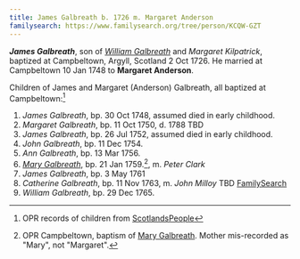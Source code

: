 ```yaml
---
title: James Galbreath b. 1726 m. Margaret Anderson
familysearch: https://www.familysearch.org/tree/person/KCQW-GZT
---
```

***James Galbreath***, son of [*William Galbreath*](galbreath-william-1701.md) and  *Margaret Kilpatrick*, baptized at Campbeltown, Argyll, Scotland 2 Oct 1726.  He married at Campbeltown 10 Jan 1748 to **Margaret Anderson**.

Children of James and Margaret (Anderson) Galbreath, all baptized at Campbeltown:[^children]

1. *James Galbreath*, bp. 30 Oct 1748, assumed died in early childhood.
2. *Margaret Galbreath*, bp. 11 Oct 1750, d. 1788 TBD
3. *James Galbreath*, bp. 26 Jul 1752, assumed died in early childhood.
4. *John Galbreath*, bp. 11 Dec 1754.
5. *Ann Galbreath*, bp. 13 Mar 1756.
6. [*Mary Galbreath*](galbreath-mary-1759.md), bp. 21 Jan 1759.[^mary-birth], m. *Peter Clark*
7. *James Galbreath*, bp. 3 May 1761
8. *Catherine Galbreath*, bp. 11 Nov 1763, m. *John Milloy*  TBD [FamilySearch](https://www.familysearch.org/tree/person/details/KH5T-Y9Y)
9. *William Galbreath*, bp. 29 Dec 1765.

[^children]: OPR records of children from [ScotlandsPeople](https://www.scotlandspeople.gov.uk/record-results?search_type=people&event=%28B%20OR%20C%20OR%20S%29&record_type%5B0%5D=opr_births&church_type=Old%20Parish%20Registers&dl_cat=church&dl_rec=church-births-baptisms&surname=galbreath&surname_so=fuzzy&forename_so=starts&from_year=1748&to_year=1770&parent_names=galb&parent_names_so=starts&parent_name_two=anderson&parent_name_two_so=fuzzy&county=ARGYLL&record=Church%20of%20Scotland%20%28old%20parish%20registers%29%20Roman%20Catholic%20Church%20Other%20churches&rd_real_name%5B0%5D=CAMPBELTOWN%20%28LANDWARD%29%20OR%20CAMPBELTOWN%20%28BURGH%29%20OR%20CAMPBELTOWN&rd_display_name%5B0%5D=CAMPBELTOWN%20%28LANDWARD%29%7CCAMPBELTOWN%20%28BURGH%29%7CCAMPBELTOWN_CAMPBELTOWN&rd_label%5B0%5D=CAMPBELTOWN&rd_name%5B0%5D=CAMPBELTOWN%20%2ALANDWARD%2A%20OR%20CAMPBELTOWN%20%2ABURGH%2A%20OR%20CAMPBELTOWN&sort=asc&order=Date&field=year)

[^mary-birth]: OPR Campbeltown, baptism of [Mary Galbreath](/sources/opr-campbeltown-births.md#1759-01-21-mary-galbreath).  Mother mis-recorded as "Mary", not "Margaret".
